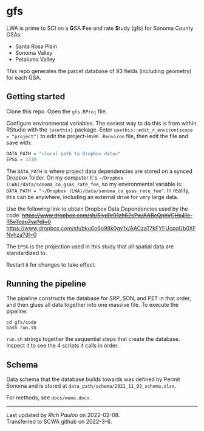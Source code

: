 # gfs

LWA is prime to SCI on a **G**SA **F**ee and rate **S**tudy (gfs) for Sonoma County GSAs: 

* Santa Rosa Plain  
* Sonoma Valley  
* Petaluma Valley  

This repo generates the parcel database of 93 fields (including geometry) for each GSA.  


## Getting started

Clone this repo. Open the `gfs.RProj` file.  

Configure environmental variables. The easiest way to do this is from within RStudio with the `{usethis}` package. Enter `usethis::edit_r_environ(scope = "project")` to edit the project-level `.Renviron` file, then edit the file and save with:

```R
DATA_PATH = "<local path to Dropbox data>"
EPSG = 3310
```

The `DATA_PATH` is where project data dependencies are stored on a synced Dropbox folder. On my computer it's `~/Dropbox (LWA)/data/sonoma_co_gsas_rate_fee`, so my environmental variable is: `DATA_PATH = "~/Dropbox (LWA)/data/sonoma_co_gsas_rate_fee"`. In reality, this can be anywhere, including an external drive for very large data.  

Use the following link to obtain Dropbox Data Dependencies used by the code: ~~https://www.dropbox.com/sh/5lyd9r01zh62s7w/AABcQphVCHx41e-T5vTczu7va?dl=0~~
https://www.dropbox.com/sh/bku6o6o98k0gy1x/AACzaT7kFYFUcpqUb0XFNvhza?dl=0


The `EPSG` is the projection used in this study that all spatial data are standardized to.  

Restart `R` for changes to take effect.  


## Running the pipeline

The pipeline constructs the database for SRP, SON, and PET in that order, and then glues all data together into one massive file. To execute the pipeline:  

```
cd gfs/code
bash run.sh
```

`run.sh` strings together the sequential steps that create the database. Inspect it to see the 4 scripts it calls in order.  


## Schema

Data schema that the database builds towards was defined by Permit Sonoma and is stored at `data_path/schema/2021_11_03_schema.xlsx`.  

For methods, see `docs/memo.docx`.



***

Last updated by *Rich Pauloo* on 2022-02-08.  
Transferred to SCWA github on 2022-3-6.
